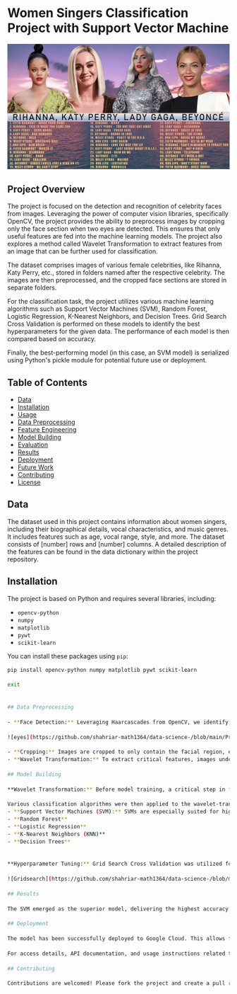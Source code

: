 # Women Singers Classification Project with Support Vector Machine

![Project Image/GIF](https://github.com/shahriar-math1364/data-science-/blob/main/Project3/images/4.jpg)

## Project Overview
The project is focused on the detection and recognition of celebrity faces from images. Leveraging the power of computer vision libraries, specifically OpenCV, the project provides the ability to preprocess images by cropping only the face section when two eyes are detected. This ensures that only useful features are fed into the machine learning models. The project also explores a method called Wavelet Transformation to extract features from an image that can be further used for classification.

The dataset comprises images of various female celebrities, like Rihanna, Katy Perry, etc., stored in folders named after the respective celebrity. The images are then preprocessed, and the cropped face sections are stored in separate folders.

For the classification task, the project utilizes various machine learning algorithms such as Support Vector Machines (SVM), Random Forest, Logistic Regression, K-Nearest Neighbors, and Decision Trees. Grid Search Cross Validation is performed on these models to identify the best hyperparameters for the given data. The performance of each model is then compared based on accuracy.

Finally, the best-performing model (in this case, an SVM model) is serialized using Python's pickle module for potential future use or deployment.

## Table of Contents
- [Data](#data)
- [Installation](#installation)
- [Usage](#usage)
- [Data Preprocessing](#data-preprocessing)
- [Feature Engineering](#feature-engineering)
- [Model Building](#model-building)
- [Evaluation](#evaluation)
- [Results](#results)
- [Deployment](#deployment) 
- [Future Work](#future-work)
- [Contributing](#contributing)
- [License](#license)

## Data
The dataset used in this project contains information about women singers, including their biographical details, vocal characteristics, and music genres. It includes features such as age, vocal range, style, and more. The dataset consists of [number] rows and [number] columns. A detailed description of the features can be found in the data dictionary within the project repository.

## Installation
The project is based on Python and requires several libraries, including:
- `opencv-python`
- `numpy`
- `matplotlib`
- `pywt`
- `scikit-learn`

You can install these packages using `pip`:

```bash
pip install opencv-python numpy matplotlib pywt scikit-learn

exit 


## Data Preprocessing

- **Face Detection:** Leveraging Haarcascades from OpenCV, we identify the facial region in images. An image is valid only when two eyes are detected:

![eyes](https://github.com/shahriar-math1364/data-science-/blob/main/Project3/images/eyes.png)

- **Cropping:** Images are cropped to only contain the facial region, ensuring irrelevant features are excluded.
- **Wavelet Transformation:** To extract critical features, images undergo Wavelet Transformation, converting them into a machine-friendly format

## Model Building

**Wavelet Transformation:** Before model training, a critical step in feature extraction involves applying Wavelet Transform to the preprocessed images. Wavelet Transformation decomposes an image into different frequency sub-bands, effectively capturing both spatial and frequency information. This allows the model to discern intricate patterns in the image which might be challenging to capture with raw pixel values alone.

Various classification algorithms were then applied to the wavelet-transformed features:
- **Support Vector Machines (SVM):** SVMs are especially suited for high dimensional data, making them an excellent choice for image data post-wavelet transformation.
- **Random Forest**
- **Logistic Regression**
- **K-Nearest Neighbors (KNN)**
- **Decision Trees**


**Hyperparameter Tuning:** Grid Search Cross Validation was utilized for each algorithm to identify the optimal set of hyperparameters. Here is the result of the Grid Search:

![Gridsearch](https://github.com/shahriar-math1364/data-science-/blob/main/Project3/images/result.png)

## Results

The SVM emerged as the superior model, delivering the highest accuracy among all tested algorithms. 

## Deployment

The model has been successfully deployed to Google Cloud. This allows for real-time predictions and broadens the potential applications of our celebrity face recognition system. The deployment on Google Cloud ensures high availability and scalability, enabling users to access the model from anywhere and at any scale.

For access details, API documentation, and usage instructions related to the Google Cloud deployment, please refer to the [Deployment Documentation](link-to-your-deployment-documentation).

## Contributing

Contributions are welcomed! Please fork the project and create a pull request with your changes.
